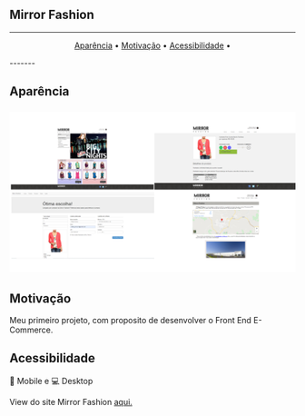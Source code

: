 ## Mirror Fashion 

-------
<p align="center">
    <a href="#aparência">Aparência</a> &bull;
    <a href="#Motivação">Motivação</a> &bull;
    <a href="#Acessibilidade">Acessibilidade</a> &bull;
</p>
-------

## Aparência

<h3 align="center">
  <img src="/appearance/ScreenShotPages.jpg" alt="Marvel Screens" />
</h3>

## Motivação

Meu primeiro projeto, com proposito de desenvolver o Front End E-Commerce.


## Acessibilidade

:iphone: Mobile e :computer: Desktop

View do site Mirror Fashion <a href="https://fariasmateuss.github.io/mirror_fashion/"> aqui.</a>